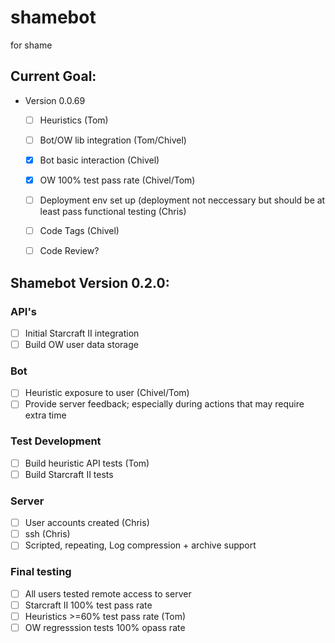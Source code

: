 # shamebot
for shame

## Current Goal:
* Version 0.0.69
  - [ ] Heuristics (Tom)
  - [ ] Bot/OW lib integration (Tom/Chivel)
  - [X] Bot basic interaction (Chivel)
  - [X] OW 100% test pass rate (Chivel/Tom)
  - [ ] Deployment env set up (deployment not neccessary but should be at least pass functional testing (Chris) 
  - [ ] Code Tags (Chivel)
  - [ ] Code Review?



## Shamebot Version 0.2.0:

### API's
- [ ] Initial Starcraft II integration
- [ ] Build OW user data storage 

### Bot
- [ ] Heuristic exposure to user (Chivel/Tom)
- [ ] Provide server feedback; especially during actions that may require extra time

### Test Development 
- [ ] Build heuristic API  tests (Tom) 
- [ ] Build Starcraft II tests 

### Server
- [ ] User accounts created (Chris)
- [ ] ssh (Chris)
- [ ] Scripted, repeating, Log compression + archive support

### Final testing
- [ ] All users tested remote access to server
- [ ] Starcraft II 100% test pass rate
- [ ] Heuristics >=60% test pass rate (Tom)
- [ ] OW regresssion tests 100% opass rate

